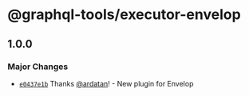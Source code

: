 # @graphql-tools/executor-envelop

## 1.0.0

### Major Changes

- [`e0437e1b`](https://github.com/ardatan/graphql-tools/commit/e0437e1b49f11e25d814fd2ad0ec663681da1702) Thanks [@ardatan](https://github.com/ardatan)! - New plugin for Envelop
